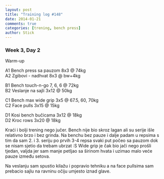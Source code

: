 ```yaml
---
layout: post
title: "Training log #148"
date: 2014-01-21
comments: true
categories: [trening, bench press]
author: Stick
---
```


### Week 3, Day 2  

Warm-up  

A1 Bench press sa pauzom 8x3 @ 74kg  
A2 Zgibovi - nadhvat 8x3 @ bw+4kg  

B1 Bench touch-n-go 7, 6, 6 @ 72kg  
B2 Veslanje na sajli 3x12 @ 50kg  

C1 Bench max wide grip 3x5 @ 67.5, 60, 70kg  
C2 Face pulls 3x15 @ 15kg  

D1 Kosi bench bučicama 3x12 @ 18kg  
D2 Kroc rows 3x20 @ 18kg  

Kraći i bolji trening nego jučer. Bench nije bio skroz lagan ali su serije išle relativno brzo i bez grinda. Na benchu bez pauze i dalje padam u repsima s tim da sam 2. i 3. seriju po prvih 3-4 repsa svaki put počeo sa pauzom dok se nisam sjetio da trebam ubrzat :S Wide grip je čak bio jači nego prošli tjedan, valjda jer sam manje petljao sa širinom hvata i uzimao malo veće pauze između setova.

Na veslanju sam spustio kilažu i popravio tehniku a na face pullsima sam prebacio sajlu na ravninu očiju umjesto iznad glave.